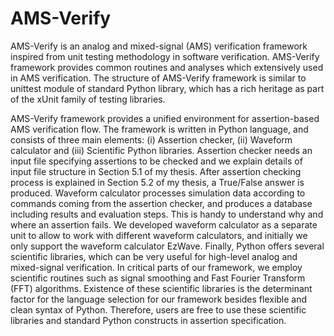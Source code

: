AMS-Verify
==========
AMS-Verify is an analog and mixed-signal (AMS) verification framework inspired from unit testing methodology in software verification. AMS-Verify framework provides common routines and analyses which extensively used in AMS verification. The structure of AMS-Verify framework is similar to unittest module of standard Python library, which has a rich heritage as part of the xUnit family of testing libraries.

AMS-Verify framework provides a unified environment for assertion-based AMS verification flow. The framework is written in Python language, and consists of three main elements: (i) Assertion checker, (ii) Waveform calculator and (iii) Scientific Python libraries. Assertion checker needs an input file specifying assertions to be checked and we explain details of input file structure in Section 5.1 of my thesis. After assertion checking process is explained in Section 5.2  of my thesis, a True/False answer is produced. Waveform calculator processes simulation data according to commands coming from the assertion checker, and produces a database including results and evaluation steps. This is handy to understand why and where an assertion fails. We developed waveform calculator as a separate unit to allow to work with different waveform calculators, and initially we only support the waveform calculator EzWave. Finally, Python offers several scientific libraries, which can be very useful for high-level analog and mixed-signal verification. In critical parts of our framework, we employ scientific routines such as signal smoothing and Fast Fourier Transform (FFT) algorithms. Existence of these scientific libraries is the determinant factor for the language selection for our framework besides flexible and clean syntax of Python. Therefore, users are free to use these scientific libraries and standard Python constructs in assertion specification.
